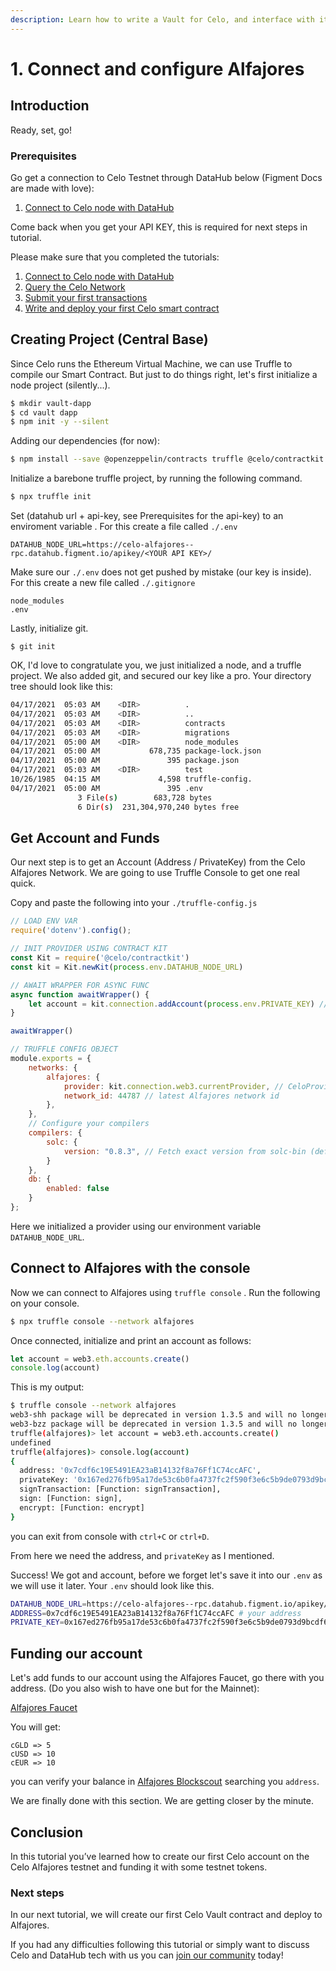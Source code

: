 ```yaml
---
description: Learn how to write a Vault for Celo, and interface with it using web3.
---
```


# 1. Connect and configure Alfajores

## Introduction

Ready, set, go!

### Prerequisites

Go get a connection to Celo Testnet through DataHub below (Figment Docs are made with love):
1. [Connect to Celo node with DataHub](https://learn.figment.io/network-documentation/celo/tutorial/intro-pathway-celo-basics/1.connect#configuring-environment)

Come back when you get your API KEY, this is required for next steps in tutorial.

Please make sure that you completed the tutorials:

1. [Connect to Celo node with DataHub](https://learn.figment.io/network-documentation/celo/tutorial/1.connect)
2. [Query the Celo Network](https://learn.figment.io/network-documentation/celo/tutorial/3.query)
3. [Submit your first transactions](https://learn.figment.io/network-documentation/celo/tutorial/4.transactions)
4. [Write and deploy your first Celo smart contract](https://learn.figment.io/network-documentation/celo/tutorial/intro-pathway-celo-basics/5.smart-contract)

## Creating Project (Central Base)

Since Celo runs the Ethereum Virtual Machine, we can use Truffle to compile our Smart Contract. But just to do things right, let's first initialize a node project (silently...).

```bash
$ mkdir vault-dapp 
$ cd vault dapp
$ npm init -y --silent
```

Adding our dependencies (for now):
```bash
$ npm install --save @openzeppelin/contracts truffle @celo/contractkit dotenv web3
```

Initialize a barebone truffle project, by running the following command.

```bash
$ npx truffle init
```

Set (datahub url + api-key, see Prerequisites for the api-key) to an enviroment variable . For this create a file called `./.env`

```
DATAHUB_NODE_URL=https://celo-alfajores--rpc.datahub.figment.io/apikey/<YOUR API KEY>/
```

Make sure our `./.env` does not get pushed by mistake (our key is inside). For this create a new file called `./.gitignore` 
```
node_modules
.env
```

Lastly, initialize git.
```
$ git init
```

OK, I'd love to congratulate you, we just initialized a node, and a truffle project. We also added git, and secured our key like a pro. Your directory tree should look like this:

```bash
04/17/2021  05:03 AM    <DIR>          .
04/17/2021  05:03 AM    <DIR>          ..
04/17/2021  05:03 AM    <DIR>          contracts
04/17/2021  05:03 AM    <DIR>          migrations
04/17/2021  05:00 AM    <DIR>          node_modules
04/17/2021  05:00 AM           678,735 package-lock.json
04/17/2021  05:00 AM               395 package.json
04/17/2021  05:03 AM    <DIR>          test
10/26/1985  04:15 AM             4,598 truffle-config.
04/17/2021  05:00 AM               395 .env
               3 File(s)        683,728 bytes
               6 Dir(s)  231,304,970,240 bytes free
```

## Get Account and Funds

Our next step is to get an Account (Address / PrivateKey) from the Celo Alfajores Network. We are going to use Truffle Console to get one real quick.

Copy and paste the following into your `./truffle-config.js`

```js
// LOAD ENV VAR
require('dotenv').config();

// INIT PROVIDER USING CONTRACT KIT
const Kit = require('@celo/contractkit')
const kit = Kit.newKit(process.env.DATAHUB_NODE_URL)

// AWAIT WRAPPER FOR ASYNC FUNC
async function awaitWrapper() {
    let account = kit.connection.addAccount(process.env.PRIVATE_KEY) // ADDING ACCOUNT HERE
}

awaitWrapper()

// TRUFFLE CONFIG OBJECT
module.exports = {
    networks: {
        alfajores: {
            provider: kit.connection.web3.currentProvider, // CeloProvider
            network_id: 44787 // latest Alfajores network id
        },
    },
    // Configure your compilers
    compilers: {
        solc: {
            version: "0.8.3", // Fetch exact version from solc-bin (default: truffle's version)
        }
    },
    db: {
        enabled: false
    }
};
```

Here we initialized a provider using our environment variable `DATAHUB_NODE_URL`.


## Connect to Alfajores with the console

Now we can connect to Alfajores using `truffle console` . Run the following on your console.

```bash
$ npx truffle console --network alfajores
```

Once connected, initialize and print an account as follows:
```js
let account = web3.eth.accounts.create()
console.log(account)
```
This is my output:

```bash
$ truffle console --network alfajores
web3-shh package will be deprecated in version 1.3.5 and will no longer be supported.
web3-bzz package will be deprecated in version 1.3.5 and will no longer be supported.
truffle(alfajores)> let account = web3.eth.accounts.create()
undefined
truffle(alfajores)> console.log(account)
{
  address: '0x7cdf6c19E5491EA23aB14132f8a76Ff1C74ccAFC',
  privateKey: '0x167ed276fb95a17de53c6b0fa4737fc2f590f3e6c5b9de0793d9bcdf63140650',
  signTransaction: [Function: signTransaction],
  sign: [Function: sign],
  encrypt: [Function: encrypt]
}
```
you can exit from console with `ctrl+C` or `ctrl+D`.

From here we need the address, and `privateKey` as I mentioned.

Success! We got and account, before we forget let's save it into our `.env` as we will use it later. Your `.env` should look like this.

```bash
DATAHUB_NODE_URL=https://celo-alfajores--rpc.datahub.figment.io/apikey/<YOUR API KEY>/
ADDRESS=0x7cdf6c19E5491EA23aB14132f8a76Ff1C74ccAFC # your address
PRIVATE_KEY=0x167ed276fb95a17de53c6b0fa4737fc2f590f3e6c5b9de0793d9bcdf63140650 # your private key
```

## Funding our account
Let's add funds to our account using the Alfajores Faucet, go there with you address. (Do you also wish to have one but for the Mainnet):

[Alfajores Faucet](https://celo.org/developers/faucet)

You will get:
```
cGLD => 5
cUSD => 10
cEUR => 10
```
you can verify your balance in [Alfajores Blockscout](https://alfajores-blockscout.celo-testnet.org/) searching you `address`.

We are finally done with this section. We are getting closer by the minute.

## Conclusion
In this tutorial you’ve learned how to create our first Celo account on the Celo Alfajores testnet and funding it with some testnet tokens.

### Next steps

In our next tutorial, we will create our first Celo Vault contract and deploy to Alfajores.

If you had any difficulties following this tutorial or simply want to discuss Celo and DataHub tech with us you can [join our community](https://discord.gg/Chhuv5zHy3) today!

